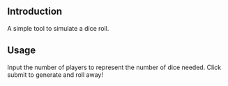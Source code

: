 ## Introduction
A simple tool to simulate a dice roll.

## Usage
Input the number of players to represent the number of dice needed. Click submit to generate and roll away!
